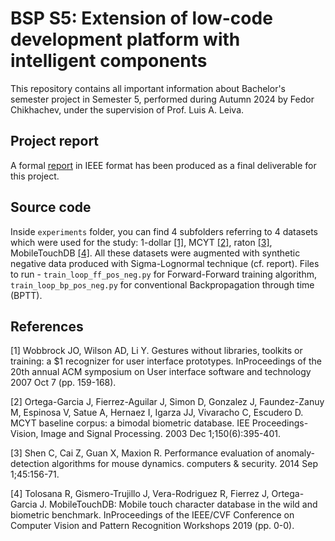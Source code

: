 # BSP S5: Extension of low-code development platform with intelligent components

This repository contains all important information about Bachelor's semester project in Semester 5, performed during Autumn 2024 by Fedor Chikhachev, under the supervision of Prof. Luis A. Leiva.

## Project report

A formal [report](BSP-S5-Forward-Forward-RNN.pdf) in IEEE format has been produced as a final deliverable for this project.

## Source code

Inside `experiments` folder, you can find 4 subfolders referring to 4 datasets which were used for the study: 1-dollar [[1]](#1), MCYT [[2]](#2), raton [[3]](#3), MobileTouchDB [[4]](#4). All these datasets were augmented with synthetic negative data produced with Sigma-Lognormal technique (cf. report). 
Files to run - `train_loop_ff_pos_neg.py` for Forward-Forward training algorithm, `train_loop_bp_pos_neg.py` for conventional Backpropagation through time (BPTT).

## References
<a id="1">[1]</a> 
Wobbrock JO, Wilson AD, Li Y. Gestures without libraries, toolkits or training: a $1 recognizer for user interface prototypes. InProceedings of the 20th annual ACM symposium on User interface software and technology 2007 Oct 7 (pp. 159-168).

<a id="2">[2]</a> 
Ortega-Garcia J, Fierrez-Aguilar J, Simon D, Gonzalez J, Faundez-Zanuy M, Espinosa V, Satue A, Hernaez I, Igarza JJ, Vivaracho C, Escudero D. MCYT baseline corpus: a bimodal biometric database. IEE Proceedings-Vision, Image and Signal Processing. 2003 Dec 1;150(6):395-401.

<a id="3">[3]</a> 
Shen C, Cai Z, Guan X, Maxion R. Performance evaluation of anomaly-detection algorithms for mouse dynamics. computers & security. 2014 Sep 1;45:156-71.

<a id="4">[4]</a> 
Tolosana R, Gismero-Trujillo J, Vera-Rodriguez R, Fierrez J, Ortega-Garcia J. MobileTouchDB: Mobile touch character database in the wild and biometric benchmark. InProceedings of the IEEE/CVF Conference on Computer Vision and Pattern Recognition Workshops 2019 (pp. 0-0).
